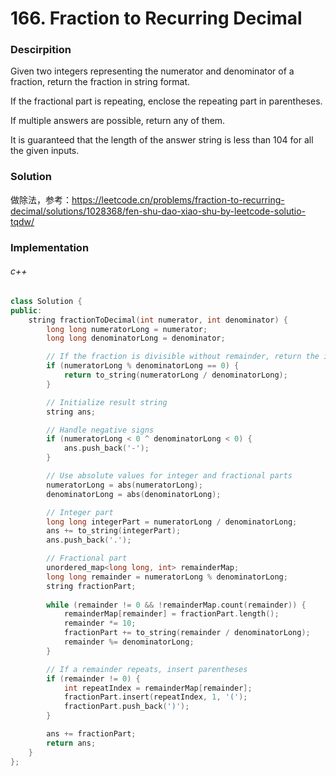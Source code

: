 # 166. Fraction to Recurring Decimal

### Descirpition

Given two integers representing the numerator and denominator of a fraction, return the fraction in string format.

If the fractional part is repeating, enclose the repeating part in parentheses.

If multiple answers are possible, return any of them.

It is guaranteed that the length of the answer string is less than 104 for all the given inputs.

### Solution

做除法，参考：https://leetcode.cn/problems/fraction-to-recurring-decimal/solutions/1028368/fen-shu-dao-xiao-shu-by-leetcode-solutio-tqdw/

### Implementation

###### c++

```c++
class Solution {
public:
    string fractionToDecimal(int numerator, int denominator) {
        long long numeratorLong = numerator;
        long long denominatorLong = denominator;

        // If the fraction is divisible without remainder, return the integer part
        if (numeratorLong % denominatorLong == 0) {
            return to_string(numeratorLong / denominatorLong);
        }

        // Initialize result string
        string ans;

        // Handle negative signs
        if (numeratorLong < 0 ^ denominatorLong < 0) {
            ans.push_back('-');
        }

        // Use absolute values for integer and fractional parts
        numeratorLong = abs(numeratorLong);
        denominatorLong = abs(denominatorLong);

        // Integer part
        long long integerPart = numeratorLong / denominatorLong;
        ans += to_string(integerPart);
        ans.push_back('.');

        // Fractional part
        unordered_map<long long, int> remainderMap;
        long long remainder = numeratorLong % denominatorLong;
        string fractionPart;
        
        while (remainder != 0 && !remainderMap.count(remainder)) {
            remainderMap[remainder] = fractionPart.length();
            remainder *= 10;
            fractionPart += to_string(remainder / denominatorLong);
            remainder %= denominatorLong;
        }

        // If a remainder repeats, insert parentheses
        if (remainder != 0) {
            int repeatIndex = remainderMap[remainder];
            fractionPart.insert(repeatIndex, 1, '(');
            fractionPart.push_back(')');
        }

        ans += fractionPart;
        return ans;
    }
};
```
